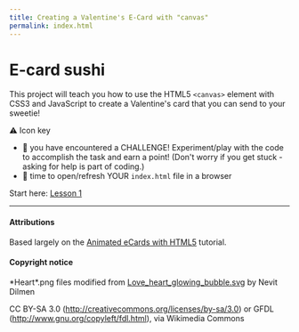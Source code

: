 ```yaml
---
title: Creating a Valentine's E-Card with "canvas"
permalink: index.html
---
```

# E-card sushi
This project will teach you how to use the HTML5 `<canvas>` element with CSS3 and JavaScript to create a Valentine's card that you can send to your sweetie!

:warning: Icon key
 - :cherries: you have encountered a CHALLENGE!  Experiment/play with the code to accomplish the task and earn a point!  (Don't worry if you get stuck - asking for help is part of coding.)
 - :eyes: time to open/refresh YOUR `index.html` file in a browser

Start here: [Lesson 1]({{site.baseurl}}{{lesson1.html}})


-------

#### Attributions
Based largely on the [Animated eCards with HTML5](http://www.webdesignermag.co.uk/tutorials/animated-ecards-with-html5/) tutorial.

#### Copyright notice

\*Heart\*.png files modified from [Love_heart_glowing_bubble.svg](http://commons.wikimedia.org/wiki/File%3ALove_heart_glowing_bubble.svg) by Nevit Dilmen

CC BY-SA 3.0 (http://creativecommons.org/licenses/by-sa/3.0) or GFDL (http://www.gnu.org/copyleft/fdl.html), via Wikimedia Commons
